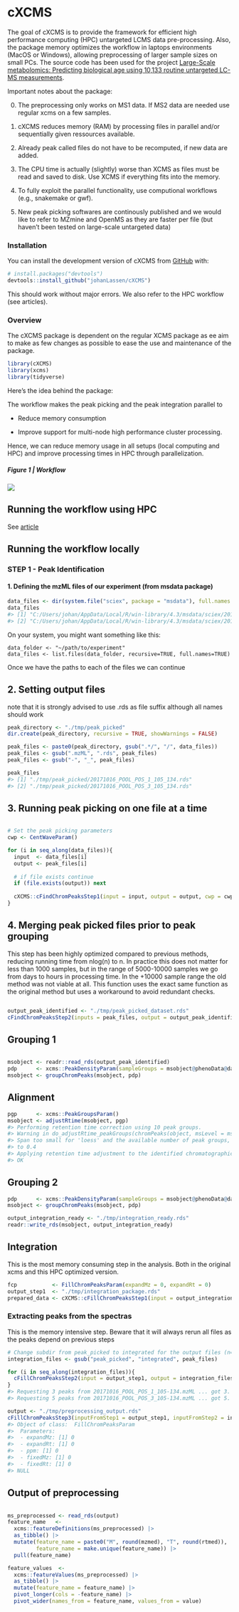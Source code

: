 
# cXCMS

The goal of cXCMS is to provide the framework for efficient high
performance computing (HPC) untargeted LCMS data pre-processing. Also,
the package memory optimizes the workflow in laptops environments (MacOS
or Windows), allowing preprocessing of larger sample sizes on small PCs.
The source code has been used for the project [Large-Scale metabolomics:
Predicting biological age using 10,133 routine untargeted LC-MS
measurements](\https://doi.org/10.1111/acel.13813).

Important notes about the package:

0.  The preprocessing only works on MS1 data. If MS2 data are needed use
    regular xcms on a few samples.

1.  cXCMS reduces memory (RAM) by processing files in parallel and/or
    sequentially given ressources available.

2.  Already peak called files do not have to be recomputed, if new data
    are added.

3.  The CPU time is actually (slightly) worse than XCMS as files must be
    read and saved to disk. Use XCMS if everything fits into the memory.

4.  To fully exploit the parallel functionality, use computional
    workflows (e.g., snakemake or gwf).

5.  New peak picking softwares are continously published and we would
    like to refer to MZmine and OpenMS as they are faster per file (but
    haven’t been tested on large-scale untargeted data)

### Installation

You can install the development version of cXCMS from
[GitHub](https://github.com/) with:

``` r
# install.packages("devtools")
devtools::install_github("johanLassen/cXCMS")
```

This should work without major errors. We also refer to the HPC workflow
(see articles).

### Overview

The cXCMS package is dependent on the regular XCMS package as ee aim to
make as few changes as possible to ease the use and maintenance of the
package.

``` r
library(cXCMS)
library(xcms)
library(tidyverse)
```

Here’s the idea behind the package:

The workflow makes the peak picking and the peak integration parallel to

- Reduce memory consumption

- Improve support for multi-node high performance cluster processing.

Hence, we can reduce memory usage in all setups (local computing and
HPC) and improve processing times in HPC through parallelization.

##### Figure 1 \| Workflow

![](man/figures/workflow.png)

## Running the workflow using HPC

See
[article](https://johanlassen.github.io/cXCMS/articles/HPC_workflow.html)

## Running the workflow locally

### STEP 1 - Peak Identification

#### 1. Defining the mzML files of our experiment (from msdata package)

``` r
data_files <- dir(system.file("sciex", package = "msdata"), full.names = TRUE)
data_files
#> [1] "C:/Users/johan/AppData/Local/R/win-library/4.3/msdata/sciex/20171016_POOL_POS_1_105-134.mzML"
#> [2] "C:/Users/johan/AppData/Local/R/win-library/4.3/msdata/sciex/20171016_POOL_POS_3_105-134.mzML"
```

On your system, you might want something like this:

    data_folder <- "~/path/to/experiment"
    data_files <- list.files(data_folder, recursive=TRUE, full.names=TRUE)

Once we have the paths to each of the files we can continue

## 2. Setting output files

note that it is strongly advised to use .rds as file suffix although all
names should work

``` r
peak_directory <- "./tmp/peak_picked"
dir.create(peak_directory, recursive = TRUE, showWarnings = FALSE)

peak_files <- paste0(peak_directory, gsub(".*/", "/", data_files))
peak_files <- gsub(".mzML", ".rds", peak_files)
peak_files <- gsub("-", "_", peak_files)

peak_files
#> [1] "./tmp/peak_picked/20171016_POOL_POS_1_105_134.rds"
#> [2] "./tmp/peak_picked/20171016_POOL_POS_3_105_134.rds"
```

## 3. Running peak picking on one file at a time

``` r

# Set the peak picking parameters
cwp <- CentWaveParam()

for (i in seq_along(data_files)){
  input  <- data_files[i]
  output <- peak_files[i]
  
  # if file exists continue
  if (file.exists(output)) next
  
  cXCMS::cFindChromPeaksStep1(input = input, output = output, cwp = cwp)
}
```

## 4. Merging peak picked files prior to peak grouping

This step has been highly optimized compared to previous methods,
reducing running time from nlog(n) to n. In practice this does not
matter for less than 1000 samples, but in the range of 5000-10000
samples we go from days to hours in processing time. In the +10000
sample range the old method was not viable at all. This function uses
the exact same function as the original method but uses a workaround to
avoid redundant checks.

``` r

output_peak_identified <- "./tmp/peak_picked_dataset.rds"
cFindChromPeaksStep2(inputs = peak_files, output = output_peak_identified)
```

## Grouping 1

``` r

msobject <- readr::read_rds(output_peak_identified)
pdp      <- xcms::PeakDensityParam(sampleGroups = msobject@phenoData@data$group)
msobject <- groupChromPeaks(msobject, pdp)
```

## Alignment

``` r
pgp      <- xcms::PeakGroupsParam()
msobject <- adjustRtime(msobject, pgp)
#> Performing retention time correction using 10 peak groups.
#> Warning in do_adjustRtime_peakGroups(chromPeaks(object, msLevel = msLevel), :
#> Span too small for 'loess' and the available number of peak groups, resetting
#> to 0.4
#> Applying retention time adjustment to the identified chromatographic peaks ...
#> OK
```

## Grouping 2

``` r
pdp      <- xcms::PeakDensityParam(sampleGroups = msobject@phenoData@data$group)
msobject <- groupChromPeaks(msobject, pdp)

output_integration_ready <- "./tmp/integration_ready.rds"
readr::write_rds(msobject, output_integration_ready)
```

## Integration

This is the most memory consuming step in the analysis. Both in the
original xcms and this HPC optimized version.

``` r
fcp           <- FillChromPeaksParam(expandMz = 0, expandRt = 0)
output_step1  <- "./tmp/integration_package.rds"
prepared_data <- cXCMS::cFillChromPeaksStep1(input = output_integration_ready, fcp = fcp, output = output_step1)
```

### Extracting peaks from the spectras

This is the memory intensive step. Beware that it will always rerun all
files as the peaks depend on previous steps

``` r
# Change subdir from peak_picked to integrated for the output files (n=sample size) of cFillChromPeaksStep2 step
integration_files <- gsub("peak_picked", "integrated", peak_files)

for (i in seq_along(integration_files)){
  cFillChromPeaksStep2(input = output_step1, output = integration_files[i], index = i)
}
#> Requesting 3 peaks from 20171016_POOL_POS_1_105-134.mzML ... got 3.
#> Requesting 5 peaks from 20171016_POOL_POS_3_105-134.mzML ... got 5.
```

``` r
output <- "./tmp/preprocessing_output.rds"
cFillChromPeaksStep3(inputFromStep1 = output_step1, inputFromStep2 = integration_files, output = output)
#> Object of class:  FillChromPeaksParam 
#>  Parameters:
#>  - expandMz: [1] 0
#>  - expandRt: [1] 0
#>  - ppm: [1] 0
#>  - fixedMz: [1] 0
#>  - fixedRt: [1] 0
#> NULL
```

## Output of preprocessing

``` r

ms_preprocessed <- read_rds(output)
feature_name   <- 
  xcms::featureDefinitions(ms_preprocessed) |> 
  as_tibble() |> 
  mutate(feature_name = paste0("M", round(mzmed), "T", round(rtmed)),
         feature_name = make.unique(feature_name)) |> 
  pull(feature_name)

feature_values  <- 
  xcms::featureValues(ms_preprocessed) |> 
  as_tibble() |> 
  mutate(feature_name = feature_name) |> 
  pivot_longer(cols = -feature_name) |> 
  pivot_wider(names_from = feature_name, values_from = value) 
```
